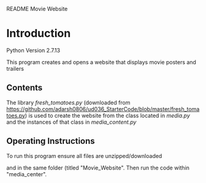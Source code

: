 README Movie Website

# Introduction

Python Version 2.7.13

This program creates and opens a website that displays movie posters and trailers

## Contents

The library *fresh_tomatoes.py* (downloaded from https://github.com/adarsh0806/ud036_StarterCode/blob/master/fresh_tomatoes.py)
is used to create the website from the class located in *media.py* and the instances of that class in *media_content.py*

## Operating Instructions

To run this program ensure all files are unzipped/downloaded

and in the same folder (titled "Movie_Website". Then run the code within "media_center".

